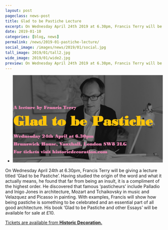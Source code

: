 ```yaml
---
layout: post
pageclass: news-post
title: Glad to be Pastiche Lecture
excerpt: On Wednesday April 24th 2019 at 6.30pm, Francis Terry will be giving a lecture titled 'Glad to be Pastiche' at Brunswick House in Vauxhall, London.
date: 2019-01-10
categories: [blog, news]
permalink: /news/2019-01-pastiche-lecture/
social_image: /images/news/2019/01/social.jpg
tall_image: 2019/01/tall2.jpg
wide_image: 2019/01/wide2.jpg
preview: On Wednesday April 24th 2019 at 6.30pm, Francis Terry will be giving a lecture titled 'Glad to be Pastiche' at Brunswick House in Vauxhall, London.
---
```

<ul class="list">
	<li class="full">
		<a class="fancybox" rel="group" href="/images/news/2019/01/01.jpg" rel="nofollow" traget="_blank">
			<img src="/images/news/2019/01/thumbs/01.jpg" alt="{{ post.title }}">
		</a>
	</li>
</ul>

<p>
	On Wednesday April 24th at 6.30pm, Francis Terry will be giving a lecture titled ‘Glad to be Pastiche’. Having studied the origin of the word and what it actually means, he found that far from being an insult, it is a compliment of the highest order. He discovered that famous ‘pasticheurs’ include Palladio and Inigo Jones in architecture, Mozart and Tchaikovsky in music and Velazquez and Picasso in painting. With examples, Francis will show how being pastiche is something to be celebrated and an essential part of all good architecture. His book ‘Glad to be Pastiche and other Essays’ will be available for sale at £10.
</p><p>
	<a href="https://historicdecoration.com/book-a-salon-wednesday-talk/" alt="Tickets are available here from Historic Decoration" rel="nofollow" target="_blank">Tickets are available from <strong>Historic Decoration.</strong></a>
</p>